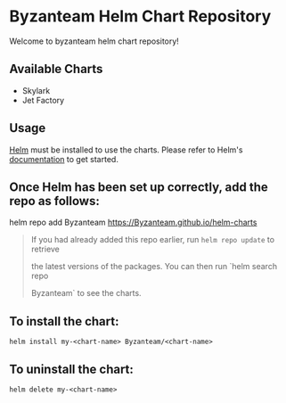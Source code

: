 # Byzanteam Helm Chart Repository

Welcome to byzanteam helm chart repository!

## Available Charts

- Skylark
- Jet Factory

## Usage

[Helm](https://helm.sh) must be installed to use the charts.  Please refer to
Helm's [documentation](https://helm.sh/docs) to get started.

## Once Helm has been set up correctly, add the repo as follows:

  helm repo add Byzanteam https://Byzanteam.github.io/helm-charts


>If you had already added this repo earlier, run `helm repo update` to retrieve
>
>the latest versions of the packages.  You can then run `helm search repo
>
>Byzanteam` to see the charts.

## To install the <chart-name> chart:

    helm install my-<chart-name> Byzanteam/<chart-name>

## To uninstall the chart:

    helm delete my-<chart-name>

